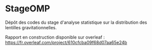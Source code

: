 # StageOMP
Dépôt des codes du stage d'analyse statistique sur la distribution des lentilles gravitationnelles. 

Rapport en construction disponible sur overleaf : https://fr.overleaf.com/project/610cfcba09f68d07aa65e24b
